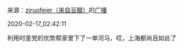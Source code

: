 来源：[ziruofeier（来自豆瓣）](https://www.douban.com/people/6478391/)的[广播](https://www.douban.com/people/6478391/status/2816213730/)


2020-02-17_02:42:11


利用时差党的优势帮家里下了一单河马，哎，上海都尚且如此了
